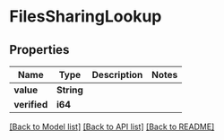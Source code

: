 # FilesSharingLookup

## Properties

Name | Type | Description | Notes
------------ | ------------- | ------------- | -------------
**value** | **String** |  | 
**verified** | **i64** |  | 

[[Back to Model list]](../README.md#documentation-for-models) [[Back to API list]](../README.md#documentation-for-api-endpoints) [[Back to README]](../README.md)


